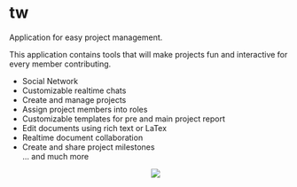 # tw
Application for easy project management.

This application contains tools that will make projects fun and interactive for every member contributing.

<ul>
  <li>Social Network</li>
  <li>Customizable realtime chats</li>
  <li>Create and manage projects</li>
  <li>Assign project members into roles</li>
  <li>Customizable templates for pre and main project report</li>
  <li>Edit documents using rich text or LaTex</li>
  <li>Realtime document collaboration</li> 
  <li>Create and share project milestones</li>
  ... and much more

<p align="center">
  <img src="https://github.com/sanderhelleso/tw/blob/master/public/img/readme.jpg?raw=true" margin="20px">
</p>

